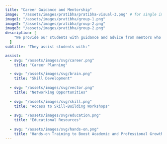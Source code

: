```yaml
---
title: "Career Guidance and Mentorship"
image:  "/assets/images/pratibha/pratibha-visual-3.png" # for single image other wise set ""
image1: "/assets/images/pratibha/group-1.png"
image2: "/assets/images/pratibha/group-2.png"
image3: "/assets/images/pratibha/group-2.png"
description: [
    "We provide our students with guidance and advice from mentors who are professionals in their field.",
  ]
subtitle: "They assist students with:"

assist:
  - svg: "/assets/images/svg/career.png"
    title: "Career Planning"

  - svg: "/assets/images/svg/brain.png"
    title: "Skill Development"
  
  - svg: "/assets/images/svg/vector.png"
    title: "Networking Opportunities"
  
  - svg: "/assets/images/svg/skill.png"
    title: "Access to Skill-Building Workshops"
  
  - svg: "/assets/images/svg/education.png"
    title: "Educational Resources"
  
  - svg: "/assets/images/svg/hands-on.png"
    title: "Hands-on Training to Boost Academic and Professional Growth"
---
```


